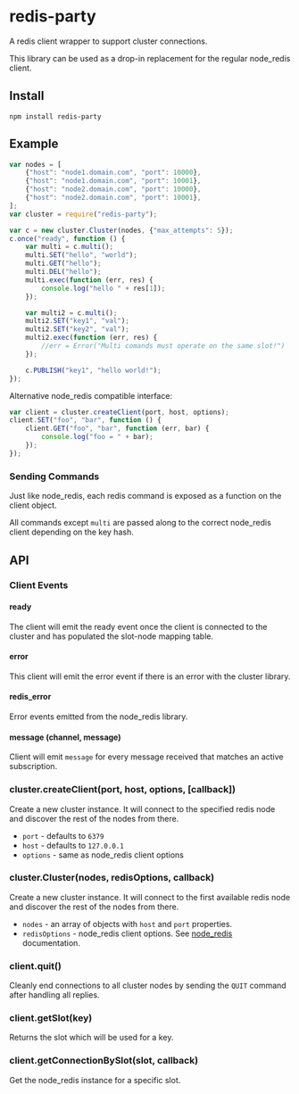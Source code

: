 # redis-party

A redis client wrapper to support cluster connections.

This library can be used as a drop-in replacement for the regular node\_redis client.

## Install

    npm install redis-party

## Example

```javascript
var nodes = [
    {"host": "node1.domain.com", "port": 10000},
    {"host": "node1.domain.com", "port": 10001},
    {"host": "node2.domain.com", "port": 10000},
    {"host": "node2.domain.com", "port": 10001},
];
var cluster = require("redis-party");

var c = new cluster.Cluster(nodes, {"max_attempts": 5});
c.once("ready", function () {
    var multi = c.multi();
    multi.SET("hello", "world");
    multi.GET("hello");
    multi.DEL("hello");
    multi.exec(function (err, res) {
        console.log("hello " + res[1]);
    });

    var multi2 = c.multi();
    multi2.SET("key1", "val");
    multi2.SET("key2", "val");
    multi2.exec(function (err, res) {
        //err = Error("Multi comands must operate on the same slot!")
    });

    c.PUBLISH("key1", "hello world!");
});
```

Alternative node\_redis compatible interface:

```javascript
var client = cluster.createClient(port, host, options);
client.SET("foo", "bar", function () {
    client.GET("foo", "bar", function (err, bar) {
        console.log("foo = " + bar);
    });
});
```

### Sending Commands

Just like node\_redis, each redis command is exposed as a function on the client object.

All commands except `multi` are passed along to the correct node\_redis client depending on the key hash.

## API

### Client Events

#### ready

The client will emit the ready event once the client is connected to the cluster and has populated the slot-node mapping table.

#### error

This client will emit the error event if there is an error with the cluster library.

#### redis\_error

Error events emitted from the node\_redis library.

#### message (channel, message)

Client will emit `message` for every message received that matches an active subscription.

### cluster.createClient(port, host, options, [callback])

Create a new cluster instance. It will connect to the specified redis node and discover the rest of the nodes from there.

* `port` - defaults to `6379`
* `host` - defaults to `127.0.0.1`
* `options` - same as node\_redis client options

### cluster.Cluster(nodes, redisOptions, callback)

Create a new cluster instance. It will connect to the first available redis node and discover the rest of the nodes from there.

* `nodes` - an array of objects with `host` and `port` properties.
* `redisOptions` - node\_redis client options. See [node\_redis](https://github.com/mranney/node_redis) documentation.

### client.quit()

Cleanly end connections to all cluster nodes by sending the `QUIT` command after handling all replies.

### client.getSlot(key)

Returns the slot which will be used for a key.

### client.getConnectionBySlot(slot, callback)

Get the node\_redis instance for a specific slot.
